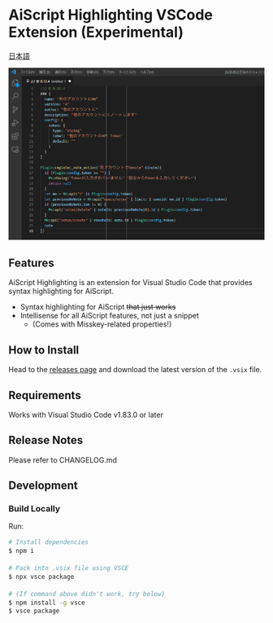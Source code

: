 # AiScript Highlighting VSCode Extension (Experimental)

[日本語](https://github.com/aiscript-dev/aiscript-vscode/blob/main/README.ja.md)

![Screenshot](./readme-assets/screenshot.png)

## Features

AiScript Highlighting is an extension for Visual Studio Code that provides syntax highlighting for AiScript.

- Syntax highlighting for AiScript ~~that just works~~
- Intellisense for all AiScript features, not just a snippet
  - (Comes with Misskey-related properties!)

## How to Install

Head to the [releases page](https://github.com/aiscript-dev/aiscript-vscode/releases) and download the latest version of the `.vsix` file.

## Requirements

Works with Visual Studio Code v1.83.0 or later

## Release Notes

Please refer to CHANGELOG.md

## Development

### Build Locally

Run:

```bash
# Install dependencies
$ npm i

# Pack into .vsix file using VSCE
$ npx vsce package

# (If command above didn't work, try below)
$ npm install -g vsce
$ vsce package
```
